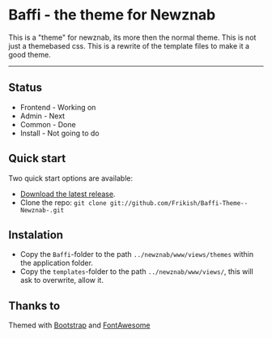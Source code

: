 # Baffi - the theme for Newznab
This is a "theme" for newznab, its more then the normal theme. This is not just a themebased css. This is a rewrite of the template files to make it a good theme.



----------

## Status


* Frontend - Working on
* Admin - Next
* Common - Done
* Install - Not going to do


## Quick start

Two quick start options are available:

* [Download the latest release](https://github.com/Frikish/Baffi-Theme--Newznab-/zipball/master).
* Clone the repo: `git clone git://github.com/Frikish/Baffi-Theme--Newznab-.git`



## Instalation

* Copy the `Baffi`-folder to the path `../newznab/www/views/themes` within the application folder.
* Copy the `templates`-folder to the path `../newznab/www/views/`, this will ask to overwrite, allow it.



## Thanks to

Themed with [Bootstrap](http://getbootstrap.com) and [FontAwesome](http://fortawesome.github.com/Font-Awesome/)
